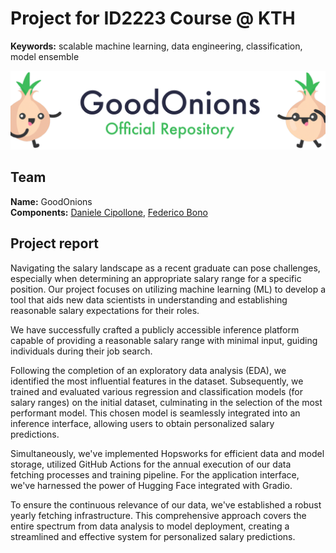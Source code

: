 # Project for ID2223 Course @ KTH

**Keywords:** scalable machine learning, data engineering, classification, model ensemble
<p align="center">
    <img src="https://raw.githubusercontent.com/GoodOnions/ID2223-Lab1/main/imgs/goodonions_cover.png" alt="GoodOnions Official Repository"/>
</p>

## Team

**Name:** GoodOnions\
**Components:** [Daniele Cipollone](https://github.com/dancip00), [Federico Bono](https://github.com/FredBonux)

## Project report
Navigating the salary landscape as a recent graduate can pose challenges, especially when determining an appropriate salary range for a specific position. Our project focuses on utilizing machine learning (ML) to develop a tool that aids new data scientists in understanding and establishing reasonable salary expectations for their roles.

We have successfully crafted a publicly accessible inference platform capable of providing a reasonable salary range with minimal input, guiding individuals during their job search.

Following the completion of an exploratory data analysis (EDA), we identified the most influential features in the dataset. Subsequently, we trained and evaluated various regression and classification models (for salary ranges) on the initial dataset, culminating in the selection of the most performant model. This chosen model is seamlessly integrated into an inference interface, allowing users to obtain personalized salary predictions.

Simultaneously, we've implemented Hopsworks for efficient data and model storage, utilized GitHub Actions for the annual execution of our data fetching processes and training pipeline. For the application interface, we've harnessed the power of Hugging Face integrated with Gradio.

To ensure the continuous relevance of our data, we've established a robust yearly fetching infrastructure. This comprehensive approach covers the entire spectrum from data analysis to model deployment, creating a streamlined and effective system for personalized salary predictions.
